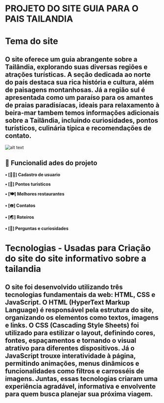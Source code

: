 # **PROJETO DO SITE GUIA PARA O PAIS TAILANDIA**


# **Tema do site**

## O site oferece um guia abrangente sobre a Tailândia, explorando suas diversas regiões e atrações turísticas. A seção dedicada ao norte do país destaca sua rica história e cultura, além de paisagens montanhosas. Já a região sul é apresentada como um paraíso para os amantes de praias paradisíacas, ideais para relaxamento à beira-mar tambem temos informações adicionais sobre a Tailândia, incluindo curiosidades, pontos turísticos, culinária típica e recomendações de contato.



![alt text](tailandia123.jpeg)




## 📱 **Funcionalid ades do projeto**

**• [👱🏽] Cadastro de usuario**

**• [🗽] Pontos turisticos**

**• [🍽] Melhores restaurantes**

**• [☎️] Contatos**

**• [🌏] Roteiros**

**• [🔎] Perguntas e curiosidades**

# **Tecnologias - Usadas para Criação do site do site informativo sobre a tailandia**

## O site foi desenvolvido utilizando três tecnologias fundamentais da web: **HTML,** **CSS e JavaScript. O HTML** (HyperText Markup Language) é responsável pela estrutura do site, organizando os elementos como textos, imagens e links. O CSS (Cascading Style Sheets) foi utilizado para estilizar o layout, definindo cores, fontes, espaçamentos e tornando o visual atrativo para diferentes dispositivos. Já o JavaScript trouxe interatividade à página, permitindo animações, menus dinâmicos e funcionalidades como filtros e carrosséis de imagens. Juntas, essas tecnologias criaram uma experiência agradável, informativa e envolvente para quem busca planejar sua próxima viagem.
